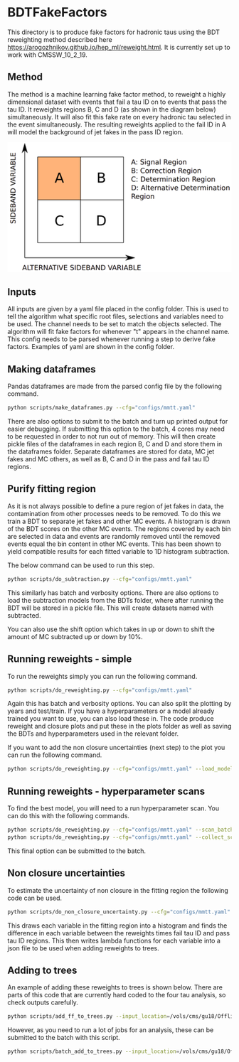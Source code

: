 # BDTFakeFactors

This directory is to produce fake factors for hadronic taus using the BDT reweighting method described here https://arogozhnikov.github.io/hep_ml/reweight.html.
It is currently set up to work with CMSSW_10_2_19.

## Method

The method is a machine learning fake factor method, to reweight a highly dimensional dataset with events that fail a tau ID on to events that pass the tau ID.
It reweights regions B, C and D (as shown in the diagram below) simultaneously.
It will also fit this fake rate on every hadronic tau selected in the event simultaneously.
The resulting reweights applied to the fail ID in A will model the background of jet fakes in the pass ID region.

<p align="center">
  <img src="docs/ff_diagram.png" alt="Diagrametric representation of the fake factor method" width="600"/>
</p>

## Inputs

All inputs are given by a yaml file placed in the config folder. 
This is used to tell the algorithm what specific root files, selections and variables need to be used.
The channel needs to be set to match the objects selected.
The algorithm will fit fake factors for whenever "t" appears in the channel name.
This config needs to be parsed whenever running a step to derive fake factors.
Examples of yaml are shown in the config folder.

## Making dataframes

Pandas dataframes are made from the parsed config file by the following command.

```bash
python scripts/make_dataframes.py --cfg="configs/mmtt.yaml"
```

There are also options to submit to the batch and turn up printed output for easier debugging.
If submitting this option to the batch, 4 cores may need to be requested in order to not run out of memory.
This will then create pickle files of the dataframes in each region B, C and D and store them in the dataframes folder.
Separate dataframes are stored for data, MC jet fakes and MC others, as well as B, C and D in the pass and fail tau ID regions.

## Purify fitting region

As it is not always possible to define a pure region of jet fakes in data, the contamination from other processes needs to be removed.
To do this we train a BDT to separate jet fakes and other MC events.
A histogram is drawn of the BDT scores on the other MC events.
The regions covered by each bin are selected in data and events are randomly removed until the removed events equal the bin content in other MC events.
This has been shown to yield compatible results for each fitted variable to 1D histogram subtraction.

The below command can be used to run this step.

```bash
python scripts/do_subtraction.py --cfg="configs/mmtt.yaml"
```

This similarly has batch and verbosity options. There are also options to load the subtraction models from the BDTs folder, where after running the BDT will be stored in a pickle file.
This will create datasets named with subtracted.

You can also use the shift option which takes in up or down to shift the amount of MC subtracted up or down by 10\%.

## Running reweights - simple

To run the reweights simply you can run the following command.

```bash
python scripts/do_reweighting.py --cfg="configs/mmtt.yaml"
```

Again this has batch and verbosity options. 
You can also split the plotting by years and test/train.
If you have a hyperparameters or a model already trained you want to use, you can also load these in.
The code produce reweight and closure plots and put these in the plots folder as well as saving the BDTs and hyperparameters used in the relevant folder.

If you want to add the non closure uncertainties (next step) to the plot you can run the following command.
```bash
python scripts/do_reweighting.py --cfg="configs/mmtt.yaml" --load_models --add_uncerts="BDTs/ff_non_closure_uncertainties_mmtt.json"
```

## Running reweights - hyperparameter scans

To find the best model, you will need to a run hyperparameter scan. You can do this with the following commands.

```bash
python scripts/do_reweighting.py --cfg="configs/mmtt.yaml" --scan_batch --no_plots
python scripts/do_reweighting.py --cfg="configs/mmtt.yaml" --collect_scan_batch
```
This final option can be submitted to the batch.

## Non closure uncertainties

To estimate the uncertainty of non closure in the fitting region the following code can be used.
```bash
python scripts/do_non_closure_uncertainty.py --cfg="configs/mmtt.yaml"
```
This draws each variable in the fitting region into a histogram and finds the difference in each variable between the reweights times fail tau ID and pass tau ID regions.
This then writes lambda functions for each variable into a json file to be used when adding reweights to trees.

## Adding to trees

An example of adding these reweights to trees is shown below. 
There are parts of this code that are currently hard coded to the four tau analysis, so check outputs carefully.
```bash
python scripts/add_ff_to_trees.py --input_location=/vols/cms/gu18/Offline/output/4tau/2018_1907 --output_location="./" --filename=TauB_mmtt_2018.root --channel=mmtt --year=2018 --splitting=100000 --offset=0
```

However, as you need to run a lot of jobs for an analysis, these can be submitted to the batch with this script.
```bash
python scripts/batch_add_to_trees.py --input_location=/vols/cms/gu18/Offline/output/MSSM/vlq_2018_bkg_data/ --output_location=/vols/cms/gu18/Offline/output/MSSM/vlq_2018_bdt
```
